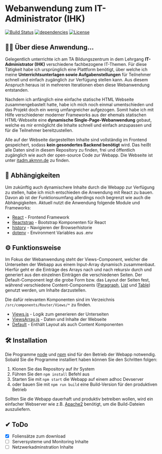 # Webanwendung zum IT-Administrator (IHK)
[![Build Status](https://travis-ci.org/redii/itadm.svg?branch=master)](https://travis-ci.org/redii/itadm)
[![dependencies](https://david-dm.org/redii/itadm.svg)](https://david-dm.org/)
[![License](https://img.shields.io/badge/License-Apache%202.0-blue.svg)](https://opensource.org/licenses/Apache-2.0)

## 👨‍🎓 Über diese Anwendung...
Gelegentlich unterrichte ich am TA Bildungszentrum in dem Lehrgang **IT-Administrator (IHK)** verschiedene fachbezogene IT-Themen. Für diese Tätigkeit habe ich ursprünglich eine Plattform benötigt, über welche ich meine **Unterrichtsunterlagen sowie Aufgabenstellungen** für Teilnehmer schnell und einfach zugänglich zur Verfügung stellen kann. Aus diesem Anspruch heraus ist in mehreren Iterationen eben diese Webanwendung entstanden.

Nachdem ich anfänglich eine einfache statische HTML Webseite zusammengebastelt hatte, habe ich mich noch einmal umentschieden und das Projekt doch ein wenig umfangreicher aufgezogen. Somit habe ich mit Hilfe verschiedener moderner Frameworks aus der ehemals statischen HTML-Webseite eine **dynamische Single-Page-Webanwendung** gebaut, welche es mir ermöglicht die Inhalte schnell und einfach anzupassen und für die Teilnehmer bereitzustellen.

Alle auf der Webseite dargestellten Inhalte sind vollständig im Frontend gespeichert, sodass **kein gesondertes Backend benötigt** wird. Das heißt alle Daten sind in diesem Repository zu finden, frei und öffentlich zugänglich wie auch der open-source Code zur Webapp. Die Webseite ist unter [itadm.akmnn.de](https://itadm.akmnn.de) zu finden.

## 🚀 Abhängigkeiten
Um zukünftig auch dynamischere Inhalte durch die Webapp zur Verfügung zu stellen, habe ich mich entschieden die Anwendung mit React zu bauen. Davon ab ist der Funktionsumfang allerdings noch begrenzt wie auch die Abhängigkeiten. Aktuell nutzt die Anwendung folgende Module und Frameworks:
- [React](https://reactjs.org/) - Frontend Framework
- [Reactstrap](https://reactstrap.github.io/) - Bootstrap Komponenten für React
- [history](https://www.npmjs.com/package/history) - Navigieren der Browserhistorie
- [dotenv](https://www.npmjs.com/package/dotenv) - Environment Variables aus .env

## ⚙ Funktionsweise
Im Fokus der Webanwendung steht der Views-Component, welcher die Unterseiten der Webapp aus einem Input-Array dynamisch zusammenbaut. Hierfür geht er die Einträge des Arrays nach und nach rekursiv durch und generiert aus den einzelnen Einträgen die verschiedenen Seiten. Der Default-Component legt die grobe Form bzw. das Layout der Seiten fest, während verschiedene Content-Components ([Paragraph](https://github.com/redii/itadm/blob/master/src/components/Router/Views/Default/Paragraph/Paragraph.js), [List](https://github.com/redii/itadm/blob/master/src/components/Router/Views/Default/List/List.js) und [Table](https://github.com/redii/itadm/blob/master/src/components/Router/Views/Default/Table/Table.js)) genutzt werden, um Inhalte darzustellen.

Die dafür relevanten Komponenten sind im Verzeichnis ```/src/components/Router/Views/*``` zu finden.
- [Views.js](https://github.com/redii/itadm/blob/master/src/components/Router/Views/Views.js) - Logik zum generieren der Unterseiten
- [ViewsArray.js](https://github.com/redii/itadm/blob/master/src/components/Router/Views/ViewsArray.js) - Daten und Inhalte der Webseite
- [Default](https://github.com/redii/itadm/tree/master/src/components/Router/Views/Default) - Enthält Layout als auch Content Komponenten

## 🛠 Installation
Die Programme [node](https://nodejs.org/de/) und [npm](https://www.npmjs.com/) sind für den Betrieb der Webapp notwendig. Sobald Sie die Programme installiert haben können Sie den Schritten folgen:

1. Klonen Sie das Repository auf ihr System
2. Führen Sie den ```npm install``` Befehl aus
3. Starten Sie mit ```npm start``` die Webapp auf einem adhoc Devserver
4. oder bauen Sie mit ```npm run build``` eine Build-Version für den produktiven Betrieb

Sollten Sie die Webapp dauerhaft und produktiv betreiben wollen, wird ein einfacher Webserver wie z.B. [Apache2](https://httpd.apache.org/) benötigt, um die Build-Dateien auszuliefern.

## ✔ ToDo
- [x] Foliensätze zum download
- [ ] Serversysteme und Monitoring Inhalte
- [ ] Netzwerkadminstration Inhalte
